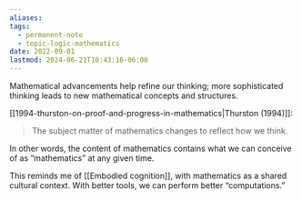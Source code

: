 ```yaml
---
aliases: 
tags:
  - permanent-note
  - topic-logic-mathematics
date: 2022-09-01
lastmod: 2024-06-21T10:43:16-06:00
---
```

Mathematical advancements help refine our thinking; more sophisticated thinking leads to new mathematical concepts and structures.

[[1994-thurston-on-proof-and-progress-in-mathematics|Thurston (1994)]]:
> The subject matter of mathematics changes to reflect how we think.

In other words, the content of mathematics contains what we can conceive of as “mathematics” at any given time.

This reminds me of [[Embodied cognition]], with mathematics as a shared cultural context. With better tools, we can perform better “computations.”